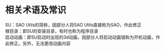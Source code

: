 相关术语及常识
====
SU：SAO Utils的简称，因部分人将SAO Utils直接称为SAO，作此修正<br>
根目录：即SU的安装目录，有时也称为程序目录<br>
启动动画：即SU启动时出现的3d动画，因部分人将启动动画错称为开机动画，作此修正。另外，无法更改动画内容<br>
